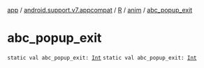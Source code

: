 [app](../../../index.md) / [android.support.v7.appcompat](../../index.md) / [R](../index.md) / [anim](index.md) / [abc_popup_exit](./abc_popup_exit.md)

# abc_popup_exit

`static val abc_popup_exit: `[`Int`](https://kotlinlang.org/api/latest/jvm/stdlib/kotlin/-int/index.html)
`static val abc_popup_exit: `[`Int`](https://kotlinlang.org/api/latest/jvm/stdlib/kotlin/-int/index.html)
